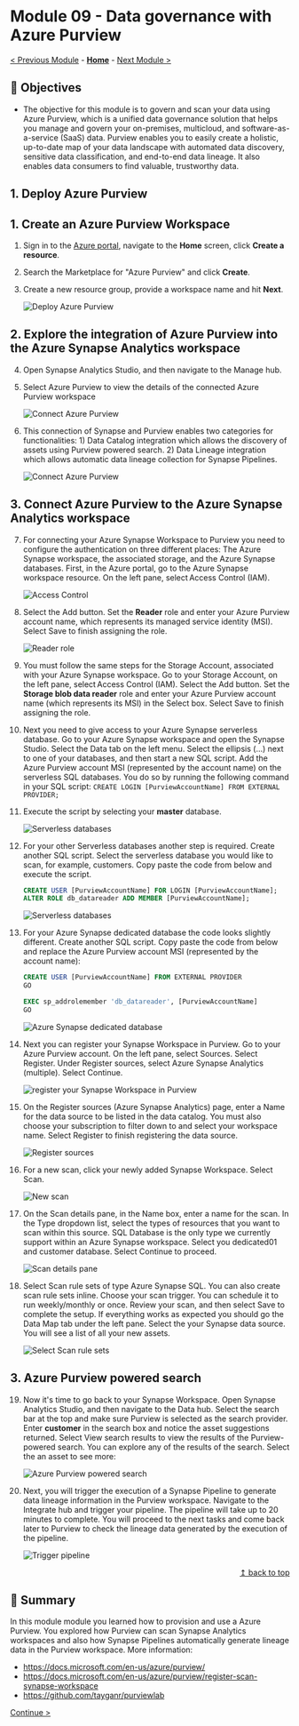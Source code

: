 # Module 09 - Data governance with Azure Purview

[< Previous Module](../module08/module08.md) - **[Home](../README.md)** - [Next Module >](../module10/module10.md)

## :dart: Objectives

* The objective for this module is to govern and scan your data using Azure Purview, which is a unified data governance solution that helps you manage and govern your on-premises, multicloud, and software-as-a-service (SaaS) data. Purview enables you to easily create a holistic, up-to-date map of your data landscape with automated data discovery, sensitive data classification, and end-to-end data lineage. It also enables data consumers to find valuable, trustworthy data.

## 1. Deploy Azure Purview

## 1. Create an Azure Purview Workspace

1. Sign in to the [Azure portal](https://portal.azure.com), navigate to the **Home** screen, click **Create a resource**.
2. Search the Marketplace for "Azure Purview" and click **Create**.
3. Create a new resource group, provide a workspace name and hit **Next**.

    ![Deploy Azure Purview](../module09/screen01.png)

## 2. Explore the integration of Azure Purview into the Azure Synapse Analytics workspace

4. Open Synapse Analytics Studio, and then navigate to the Manage hub.
5. Select Azure Purview to view the details of the connected Azure Purview workspace

    ![Connect Azure Purview](../module09/screen02.png)

6. This connection of Synapse and Purview enables two categories for functionalities: 1) Data Catalog integration which allows the discovery of assets using Purview powered search. 2) Data Lineage integration which allows automatic data lineage collection for Synapse Pipelines.

    ![Connect Azure Purview](../module09/screen03.png)


## 3. Connect Azure Purview to the Azure Synapse Analytics workspace

7. For connecting your Azure Synapse Workspace to Purview you need to configure the authentication on three different places: The Azure Synapse workspace, the associated storage, and the Azure Synapse databases. First, in the Azure portal, go to the Azure Synapse workspace resource. On the left pane, select Access Control (IAM).

    ![Access Control](../module09/screen09.png)

8. Select the Add button. Set the **Reader** role and enter your Azure Purview account name, which represents its managed service identity (MSI). Select Save to finish assigning the role.

    ![Reader role](../module09/screen10.png)

9. You must follow the same steps for the Storage Account, associated with your Azure Synapse workspace. Go to your Storage Account, on the left pane, select Access Control (IAM). Select the Add button. Set the **Storage blob data reader** role and enter your Azure Purview account name (which represents its MSI) in the Select box. Select Save to finish assigning the role.

10. Next you need to give access to your Azure Synapse serverless database. Go to your Azure Synapse workspace and open the Synapse Studio. Select the Data tab on the left menu. Select the ellipsis (...) next to one of your databases, and then start a new SQL script. Add the Azure Purview account MSI (represented by the account name) on the serverless SQL databases. You do so by running the following command in your SQL script: `CREATE LOGIN [PurviewAccountName] FROM EXTERNAL PROVIDER;`

11. Execute the script by selecting your **master** database.

    ![Serverless databases](../module09/screen08.png)

12. For your other Serverless databases another step is required. Create another SQL script. Select the serverless database you would like to scan, for example, customers. Copy paste the code from below and execute the script.

    ```sql
    CREATE USER [PurviewAccountName] FOR LOGIN [PurviewAccountName];
    ALTER ROLE db_datareader ADD MEMBER [PurviewAccountName];
    ```

    ![Serverless databases](../module09/screen13.png)

13. For your Azure Synapse dedicated database the code looks slightly different. Create another SQL script. Copy paste the code from below and replace the Azure Purview account MSI (represented by the account name):

    ```sql
    CREATE USER [PurviewAccountName] FROM EXTERNAL PROVIDER
    GO

    EXEC sp_addrolemember 'db_datareader', [PurviewAccountName]
    GO
    ```

    ![Azure Synapse dedicated database](../module09/screen12.png)

14. Next you can register your Synapse Workspace in Purview. Go to your Azure Purview account. On the left pane, select Sources. Select Register. Under Register sources, select Azure Synapse Analytics (multiple). Select Continue.

    ![register your Synapse Workspace in Purview](../module09/screen05.png)

15. On the Register sources (Azure Synapse Analytics) page, enter a Name for the data source to be listed in the data catalog. You must also choose your subscription to filter down to and select your workspace name. Select Register to finish registering the data source.

    ![Register sources](../module09/screen06.png)

16. For a new scan, click your newly added Synapse Workspace. Select Scan.

    ![New scan](../module09/screen07.png)

17. On the Scan details pane, in the Name box, enter a name for the scan. In the Type dropdown list, select the types of resources that you want to scan within this source. SQL Database is the only type we currently support within an Azure Synapse workspace. Select you dedicated01 and customer database. Select Continue to proceed.

    ![Scan details pane](../module09/screen11.png)

18. Select Scan rule sets of type Azure Synapse SQL. You can also create scan rule sets inline. Choose your scan trigger. You can schedule it to run weekly/monthly or once. Review your scan, and then select Save to complete the setup. If everything works as expected you should go the Data Map tab under the left pane. Select the your Synapse data source. You will see a list of all your new assets.

    ![Select Scan rule sets](../module09/screen14.png)

## 3. Azure Purview powered search

19. Now it's time to go back to your Synapse Workspace. Open Synapse Analytics Studio, and then navigate to the Data hub. Select the search bar at the top and make sure Purview is selected as the search provider. Enter **customer** in the search box and notice the asset suggestions returned. Select View search results to view the results of the Purview-powered search. You can explore any of the results of the search. Select the an asset to see more:

    ![Azure Purview powered search](../module09/screen15.png)

20. Next, you will trigger the execution of a Synapse Pipeline to generate data lineage information in the Purview workspace. Navigate to the Integrate hub and trigger your pipeline. The pipeline will take up to 20 minutes to complete. You will proceed to the next tasks and come back later to Purview to check the lineage data generated by the execution of the pipeline.

    ![Trigger pipeline](../module09/screen04.png)

<div align="right"><a href="#module-09---data-governance-with-azure-purview">↥ back to top</a></div>

## :tada: Summary

In this module module you learned how to provision and use a Azure Purview. You explored how Purview can scan Synapse Analytics workspaces and also how Synapse Pipelines automatically generate lineage data in the Purview workspace. More information:

- https://docs.microsoft.com/en-us/azure/purview/
- https://docs.microsoft.com/en-us/azure/purview/register-scan-synapse-workspace
- https://github.com/tayganr/purviewlab

[Continue >](../module10/module10.md)